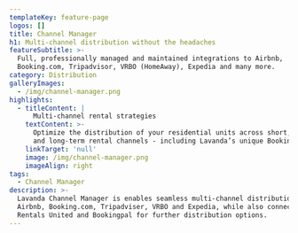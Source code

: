 ```yaml
---
templateKey: feature-page
logos: []
title: Channel Manager
h1: Multi-channel distribution without the headaches
featureSubtitle: >-
  Full, professionally managed and maintained integrations to Airbnb,
  Booking.com, Tripadvisor, VRBO (HomeAway), Expedia and many more.
category: Distribution
galleryImages:
  - /img/channel-manager.png
highlights:
  - titleContent: |
      Multi-channel rental strategies
    textContent: >-
      Optimize the distribution of your residential units across short, medium
      and long-term rental channels - including Lavanda’s unique Booking Network
    linkTarget: 'null'
    image: /img/channel-manager.png
    imageAlign: right
tags:
  - Channel Manager
description: >-
  Lavanda Channel Manager is enables seamless multi-channel distribution on
  Airbnb, Booking.com, Tripadviser, VRBO and Expedia, while also connecting to
  Rentals United and Bookingpal for further distribution options.
---
```

